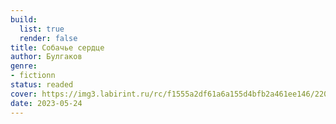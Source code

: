 ```yaml
---
build:
  list: true
  render: false
title: Собачье сердце
author: Булгаков
genre:
- fictionn
status: readed
cover: https://img3.labirint.ru/rc/f1555a2df61a6a155d4bfb2a461ee146/220x340q80/books70/690049/cover.jpg?1564200394
date: 2023-05-24
---
```


